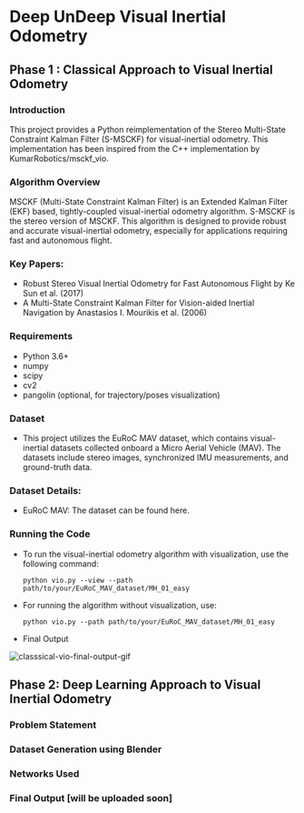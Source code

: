 # Deep UnDeep Visual Inertial Odometry

## Phase 1 : Classical Approach to Visual Inertial Odometry

### Introduction

This project provides a Python reimplementation of the Stereo Multi-State Constraint Kalman Filter (S-MSCKF) for visual-inertial odometry. This implementation has been inspired from the C++ implementation by KumarRobotics/msckf_vio. 

### Algorithm Overview

MSCKF (Multi-State Constraint Kalman Filter) is an Extended Kalman Filter (EKF) based, tightly-coupled visual-inertial odometry algorithm. S-MSCKF is the stereo version of MSCKF. This algorithm is designed to provide robust and accurate visual-inertial odometry, especially for applications requiring fast and autonomous flight.

### Key Papers:

- Robust Stereo Visual Inertial Odometry for Fast Autonomous Flight by Ke Sun et al. (2017)
- A Multi-State Constraint Kalman Filter for Vision-aided Inertial Navigation by Anastasios I. Mourikis et al. (2006)

### Requirements
- Python 3.6+
- numpy
- scipy
- cv2
- pangolin (optional, for trajectory/poses visualization)


### Dataset

- This project utilizes the EuRoC MAV dataset, which contains visual-inertial datasets collected onboard a Micro Aerial Vehicle (MAV). The datasets include stereo images, synchronized IMU measurements, and ground-truth data.

### Dataset Details:

- EuRoC MAV: The dataset can be found here.

### Running the Code

- To run the visual-inertial odometry algorithm with visualization, use the following command: 
    ```
    python vio.py --view --path path/to/your/EuRoC_MAV_dataset/MH_01_easy
    ```

- For running the algorithm without visualization, use:
    ```
    python vio.py --path path/to/your/EuRoC_MAV_dataset/MH_01_easy
    ```

- Final Output

![classsical-vio-final-output-gif](https://github.com/rkulkarni1999/deep-undeep-visual-inertial-odometry/assets/74806736/807f8b60-0350-487d-850a-b3ca568cf745)

## Phase 2: Deep Learning Approach to Visual Inertial Odometry

### Problem Statement

### Dataset Generation using Blender


### Networks Used 


### Final Output [will be uploaded soon]